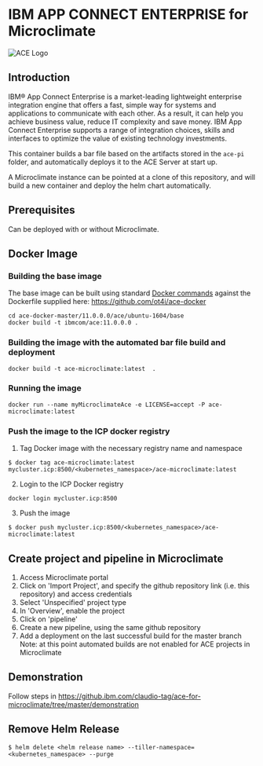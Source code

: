 # IBM APP CONNECT ENTERPRISE for Microclimate

![ACE Logo](https://raw.githubusercontent.com/ot4i/ace-helm/master/appconnect_enterprise_logo.svg?sanitize=true)

## Introduction

IBM® App Connect Enterprise is a market-leading lightweight enterprise integration engine that offers a fast, simple way for systems and applications to communicate with each other. As a result, it can help you achieve business value, reduce IT complexity and save money. IBM App Connect Enterprise supports a range of integration choices, skills and interfaces to optimize the value of existing technology investments.

This container builds a bar file based on the artifacts stored in the `ace-pi` folder, and automatically deploys it to the ACE Server at start up.

A Microclimate instance can be pointed at a clone of this repository, and will build a new container and deploy the helm chart automatically.

## Prerequisites

Can be deployed with or without Microclimate.

## Docker Image

### Building the  base image

The base image can be built using standard [Docker commands](https://docs.docker.com/userguide/dockerimages/) against the Dockerfile supplied here: https://github.com/ot4i/ace-docker

~~~
cd ace-docker-master/11.0.0.0/ace/ubuntu-1604/base
docker build -t ibmcom/ace:11.0.0.0 .
~~~

### Building the image with the automated bar file build and deployment

~~~
docker build -t ace-microclimate:latest  .
~~~

### Running the image

~~~
docker run --name myMicroclimateAce -e LICENSE=accept -P ace-microclimate:latest
~~~

### Push the image to the ICP docker registry

1. Tag  Docker image with the necessary registry name and namespace
```
$ docker tag ace-microclimate:latest mycluster.icp:8500/<kubernetes_namespace>/ace-microclimate:latest
```
2. Login to the ICP Docker registry
```
docker login mycluster.icp:8500
```
3. Push the image
```
$ docker push mycluster.icp:8500/<kubernetes_namespace>/ace-microclimate:latest
```

## Create project and pipeline in Microclimate
1. Access Microclimate portal
2. Click on 'Import Project', and specify the github repository link (i.e. this repository) and access credentials
3. Select 'Unspecified' project type
4. In 'Overview', enable the project
5. Click on 'pipeline'
6. Create a new pipeline, using the same github repository
7. Add a deployment on the last successful build for the master branch
Note: at this point automated builds are not enabled for ACE projects in Microclimate

## Demonstration

Follow steps in https://github.ibm.com/claudio-tag/ace-for-microclimate/tree/master/demonstration

## Remove Helm Release
~~~
$ helm delete <helm release name> --tiller-namespace=<kubernetes_namespace> --purge
~~~
